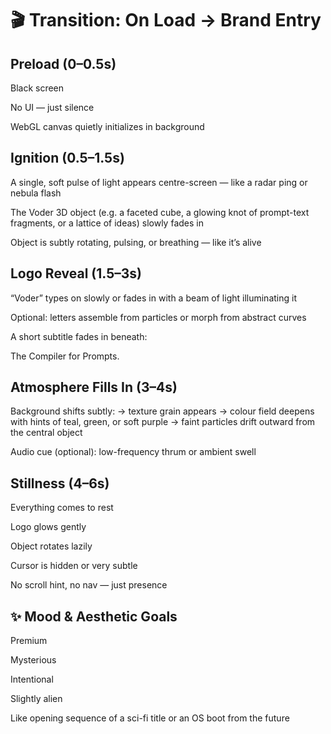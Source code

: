 # 🎬 Transition: On Load → Brand Entry

## Preload (0–0.5s)

Black screen

No UI — just silence

WebGL canvas quietly initializes in background

## Ignition (0.5–1.5s)

A single, soft pulse of light appears centre-screen — like a radar ping or nebula flash

The Voder 3D object (e.g. a faceted cube, a glowing knot of prompt-text fragments, or a lattice of ideas) slowly fades in

Object is subtly rotating, pulsing, or breathing — like it’s alive

## Logo Reveal (1.5–3s)

“Voder” types on slowly or fades in with a beam of light illuminating it

Optional: letters assemble from particles or morph from abstract curves

A short subtitle fades in beneath:

The Compiler for Prompts.

## Atmosphere Fills In (3–4s)

Background shifts subtly:
→ texture grain appears
→ colour field deepens with hints of teal, green, or soft purple
→ faint particles drift outward from the central object

Audio cue (optional): low-frequency thrum or ambient swell

## Stillness (4–6s)

Everything comes to rest

Logo glows gently

Object rotates lazily

Cursor is hidden or very subtle

No scroll hint, no nav — just presence

## ✨ Mood & Aesthetic Goals

Premium

Mysterious

Intentional

Slightly alien

Like opening sequence of a sci-fi title or an OS boot from the future
